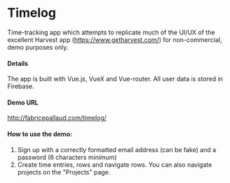# Timelog
Time-tracking app which attempts to replicate much of the UI/UX of the excellent Harvest app (https://www.getharvest.com/) for non-commercial, demo purposes only.

#### Details
The app is built with Vue.js, VueX and Vue-router. All user data is stored in Firebase. 

#### Demo URL

http://fabricepallaud.com/timelog/

#### How to use the demo:

1. Sign up with a correctly formatted email address (can be fake) and a password (6 characters minimum)
2. Create time entries, rows and navigate rows. You can also navigate projects on the "Projects" page.
